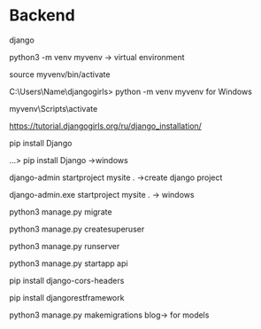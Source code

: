 # Backend
django

 python3 -m venv myvenv -> virtual environment
 
 source myvenv/bin/activate
 
 C:\Users\Name\djangogirls> python -m venv myvenv for Windows
 
 myvenv\Scripts\activate
 
 https://tutorial.djangogirls.org/ru/django_installation/
 
  pip install Django
  
  ...\> pip install Django ->windows
 
  django-admin startproject mysite . ->create django project
  
  django-admin.exe startproject mysite . -> windows
  
  python3 manage.py migrate
  
  python3 manage.py createsuperuser
  
  python3 manage.py runserver
  
  python3 manage.py startapp api
  
  pip install django-cors-headers
  
  pip install djangorestframework
  
  python3 manage.py makemigrations blog-> for models
